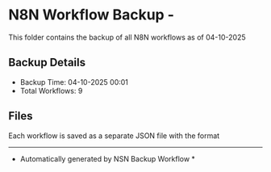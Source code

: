 # N8N Workflow Backup - 
This folder contains the backup of all N8N workflows as of 04-10-2025

## Backup Details
- Backup Time: 04-10-2025 00:01
- Total Workflows: 9

## Files
Each workflow is saved as a separate JSON file with the format

-----------
* Automatically generated by NSN Backup Workflow *